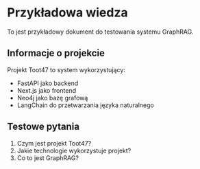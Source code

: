 # Przykładowa wiedza

To jest przykładowy dokument do testowania systemu GraphRAG.

## Informacje o projekcie

Projekt Toot47 to system wykorzystujący:
- FastAPI jako backend
- Next.js jako frontend  
- Neo4j jako bazę grafową
- LangChain do przetwarzania języka naturalnego

## Testowe pytania

1. Czym jest projekt Toot47?
2. Jakie technologie wykorzystuje projekt?
3. Co to jest GraphRAG? 